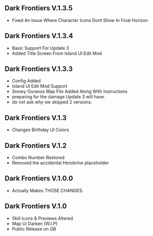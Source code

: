 ## Dark Frontiers V.1.3.5
- Fixed An Issue Where Character Icons Dont Show In Final Horizon

## Dark Frontiers V.1.3.4
- Basic Support For Update 3
- Added Title Screen From Island UI Edit Mod
  
## Dark Frontiers V.1.3.3
- Config Added
- Island UI Edit Mod Support
- Snowy Ouranos Map File Added Along With Instructions
- preparing for the damage Update 3 will have.
- do not ask why we skipped 2 versions.

## Dark Frontiers V.1.3
- Changes Birthday UI Colors 

## Dark Frontiers V.1.2 
- Combo Number Restored
- Removed the accidental Herobrine placeholder

## Dark Frontiers V.1.0.0
- Actually Makes THOSE CHANGES.

## Dark Frontiers V.1.0
- Skill Icons & Previews Altered
- Map Ui Darken (W.I.P)
- Public Release on GB 
